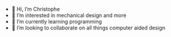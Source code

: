 - 👋 Hi, I’m Christophe
- 👀 I’m interested in mechanical design and more
- 🌱 I’m currently learning programming
- 💞️ I’m looking to collaborate on all things computer aided design

<!---
yizila/yizila is a ✨ special ✨ repository because its `README.md` (this file) appears on your GitHub profile.
You can click the Preview link to take a look at your changes.
--->
